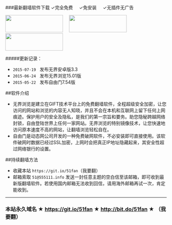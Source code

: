 ###最新翻墙软件下载
✓完全免费 &nbsp;&nbsp;&nbsp; ✓免安装  &nbsp;&nbsp;&nbsp;  ✓无插件无广告

<a href="http://git.io/HNvvvQ"><img src="https://cloud.githubusercontent.com/assets/13546896/8962834/542bc3b2-35f7-11e5-8cd8-d275cecec187.jpg" width="180"  height="54"></a>
<a href="http://git.io/2S1IBQ" target="_blank"><img src="https://cloud.githubusercontent.com/assets/13546896/8963614/a7cea12a-35fb-11e5-8285-2c052e5ea386.jpg" width="180"  height="54"  hspace= 15></a>
<a href="https://git.io/fgp" target="_blank"><img src="https://cloud.githubusercontent.com/assets/13546896/8962833/542b236c-35f7-11e5-9b6b-5ecef4e6a46e.jpg" width="180"  height="54"></a></p>


#####更新记录：

- `2015-07-19` &nbsp;&nbsp;发布无界安卓版3.3
- `2015-06-24` &nbsp;&nbsp;发布无界浏览15.01版
- `2015-05-22` &nbsp;&nbsp;发布自由门7.54版

##软件介绍
- 无界浏览是建立在GIFT技术平台上的免费翻墙软件，全程超级安全加密，让您访问的网站和浏览的内容无人知晓，并且不会在本机和互联网上留下任何上网痕迹。保护用户的安全及隐私，是我们的第一宗旨和要务。助您隐秘跨越网络封锁，自由登陆世界上任何一家网站。无界浏览的特别镜像技术，让您快速地访问原本速度不高的网站，让翻墙浏览轻松自在。
- 自由门是动态网公司开发的一种免费破网软件，不必安装即可直接使用。该软件破网时数据已经过SSL加密，上网时会把真正IP地址隐藏起来，其安全性超过网络银行的设置。

##持续翻墙方法
- 收藏本站  `https://git.io/51fan`（我要翻）
- 邮箱索取 `51@555111.info` 发送一封任意主题的空白信至该邮箱，即可收到最新版翻墙软件。若使用国内邮箱无法收到回信，请用海外邮箱再试一次，肯定能收到。
<hr></hr>

### 本站永久域名 ★ https://git.io/51fan ★ http://bit.do/51fan ★  （我要翻）

